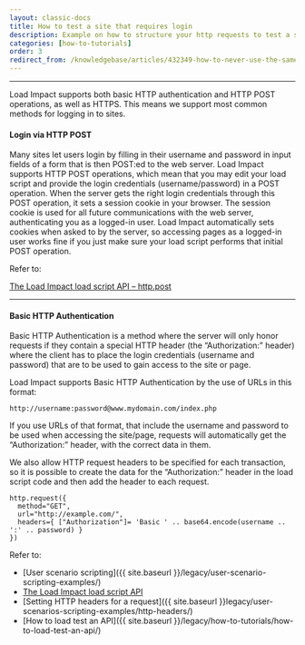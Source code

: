 ```yaml
---
layout: classic-docs
title: How to test a site that requires login
description: Example on how to structure your http requests to test a site that requires login
categories: [how-to-tutorials]
order: 3
redirect_from: /knowledgebase/articles/432349-how-to-never-use-the-same-user-login-twice-in-a-te
---
```


***

Load Impact supports both basic HTTP authentication and HTTP POST operations, as well as HTTPS. This means we support most common methods for logging in to sites.

#### Login via HTTP POST

Many sites let users login by filling in their username and password in input fields of a form that is then POST:ed to the web server. Load Impact supports HTTP POST operations, which mean that you may edit your load script and provide the login credentials (username/password) in a POST operation. When the server gets the right login credentials through this POST operation, it sets a session cookie in your browser. The session cookie is used for all future communications with the web server, authenticating you as a logged-in user. Load Impact automatically sets cookies when asked to by the server, so accessing pages as a logged-in user works fine if you just make sure your load script performs that initial POST operation.

Refer to:

[The Load Impact load script API – http.post](https://loadimpact.com/load-script-api#http-post)

***

#### Basic HTTP Authentication

Basic HTTP Authentication is a method where the server will only honor requests if they contain a special HTTP header (the “Authorization:” header) where the client has to place the login credentials (username and password) that are to be used to gain access to the site or page.

Load Impact supports Basic HTTP Authentication by the use of URLs in this format:
```
http://username:password@www.mydomain.com/index.php
```
If you use URLs of that format, that include the username and password to be used when accessing the site/page, requests will automatically get the “Authorization:” header, with the correct data in them.

We also allow HTTP request headers to be specified for each transaction, so it is possible to create the data for the “Authorization:” header in the load script code and then add the header to each request.
```
http.request({
  method="GET",
  url="http://example.com/",
  headers={ ["Authorization"]= 'Basic ' .. base64.encode(username .. ':' .. password) }
})
```
Refer to:
- [User scenario scripting]({{ site.baseurl }}/legacy/user-scenario-scripting-examples/)
- [The Load Impact load script API](https://loadimpact.com/load-script-api)
- [Setting HTTP headers for a request]({{ site.baseurl }}legacy/user-scenarios-scripting-examples/http-headers/)
- [How to load test an API]({{ site.baseurl }}/legacy/how-to-tutorials/how-to-load-test-an-api/)
